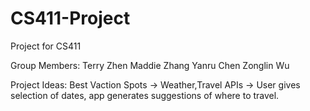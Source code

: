 # CS411-Project
Project for CS411

Group Members:
Terry Zhen
Maddie Zhang
Yanru Chen
Zonglin Wu

Project Ideas:
Best Vaction Spots -> Weather,Travel APIs -> User gives selection of dates, app generates suggestions of where to travel.
